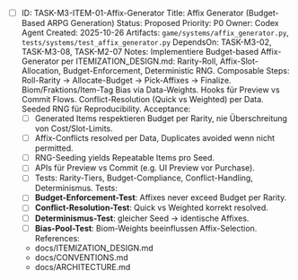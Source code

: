 - [ ] ID: TASK-M3-ITEM-01-Affix-Generator
  Title: Affix Generator (Budget-Based ARPG Generation)
  Status: Proposed
  Priority: P0
  Owner: Codex Agent
  Created: 2025-10-26
  Artifacts: `game/systems/affix_generator.py`, `tests/systems/test_affix_generator.py`
  DependsOn: TASK-M3-02, TASK-M3-08, TASK-M2-07
  Notes:
  Implementiere Budget-based Affix-Generator per ITEMIZATION_DESIGN.md: Rarity-Roll, Affix-Slot-Allocation, Budget-Enforcement, Deterministic RNG. Composable Steps: Roll-Rarity → Allocate-Budget → Pick-Affixes → Finalize. Biom/Fraktions/Item-Tag Bias via Data-Weights. Hooks für Preview vs Commit Flows. Conflict-Resolution (Quick vs Weighted) per Data. Seeded RNG für Reproducibility.
  Acceptance:
  - [ ] Generated Items respektieren Budget per Rarity, nie Überschreitung von Cost/Slot-Limits.
  - [ ] Affix-Conflicts resolved per Data, Duplicates avoided wenn nicht permitted.
  - [ ] RNG-Seeding yields Repeatable Items pro Seed.
  - [ ] APIs für Preview vs Commit (e.g. UI Preview vor Purchase).
  - [ ] Tests: Rarity-Tiers, Budget-Compliance, Conflict-Handling, Determinismus.
  Tests:
  - [ ] **Budget-Enforcement-Test**: Affixes never exceed Budget per Rarity.
  - [ ] **Conflict-Resolution-Test**: Quick vs Weighted korrekt resolved.
  - [ ] **Determinismus-Test**: gleicher Seed → identische Affixes.
  - [ ] **Bias-Pool-Test**: Biom-Weights beeinflussen Affix-Selection.
  References:
  - docs/ITEMIZATION_DESIGN.md
  - docs/CONVENTIONS.md
  - docs/ARCHITECTURE.md
